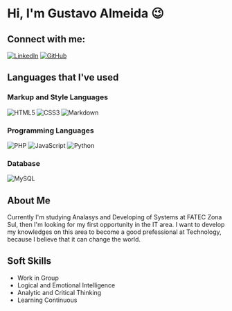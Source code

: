 # Hi, I'm Gustavo Almeida 😉

## Connect with me:
[![LinkedIn](https://img.shields.io/badge/LinkedIn-0077B5?style=for-the-badge&logo=linkedin&logoColor=white)](https://www.linkedin.com/in/gustavo-almeida-6ba388303/) [![GitHub](https://img.shields.io/badge/GitHub-100000?style=for-the-badge&logo=github&logoColor=white)](https://github.com/gustavoamatos)

## Languages that I've used
### Markup and Style Languages
![HTML5](https://img.shields.io/badge/HTML5-E34F26?style=for-the-badge&logo=html5&logoColor=white) 	![CSS3](https://img.shields.io/badge/CSS3-1572B6?style=for-the-badge&logo=css3&logoColor=white) ![Markdown](https://img.shields.io/badge/Markdown-000?style=for-the-badge&logo=markdown) 

### Programming Languages
![PHP](https://img.shields.io/badge/PHP-777BB4?style=for-the-badge&logo=php&logoColor=white) ![JavaScript](https://img.shields.io/badge/JavaScript-F7DF1E?style=for-the-badge&logo=javascript&logoColor=black) ![Python](https://img.shields.io/badge/python-3670A0?style=for-the-badge&logo=python&logoColor=ffdd54)

### Database
![MySQL](https://img.shields.io/badge/MySQL-00000F?style=for-the-badge&logo=mysql&logoColor=white)

## About Me
Currently I'm studying Analasys and Developing of Systems at FATEC Zona Sul, then I'm looking for my first opportunity in the IT area. I want to develop my knowledges on this area to become a good prefessional at Technology, because I believe that it can change the world.

## Soft Skills
* Work in Group
* Logical and Emotional Intelligence
* Analytic and Critical Thinking
* Learning Continuous